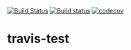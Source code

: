 [![Build Status](https://travis-ci.com/piggypiggy/travis-test.svg?branch=master)](https://travis-ci.com/piggypiggy/travis-test)
[![Build status](https://ci.appveyor.com/api/projects/status/a7vidmvre8gx2c7p?svg=true)](https://ci.appveyor.com/project/piggypiggy/travis-test)
[![codecov](https://codecov.io/gh/piggypiggy/travis-test/branch/master/graph/badge.svg)](https://codecov.io/gh/piggypiggy/travis-test)

# travis-test